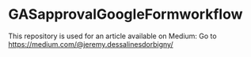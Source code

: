 # GASapprovalGoogleFormworkflow

This repository is used for an article available on Medium: 
Go to https://medium.com/@jeremy.dessalinesdorbigny/
